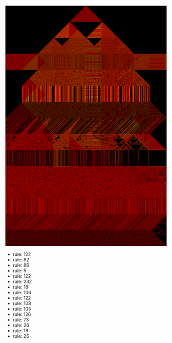 ![photo](./output.png) 
 * rule: 122
* rule: 62
* rule: 86
* rule: 5
* rule: 122
* rule: 232
* rule: 18
* rule: 106
* rule: 122
* rule: 108
* rule: 105
* rule: 126
* rule: 73
* rule: 26
* rule: 18
* rule: 26
